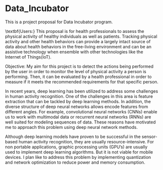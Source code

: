 # Data_Incubator
This is a project proposal for Data Incubator program. 

\textbf{Users:} This proposal is for health professionals to assess the physical activity of healthy individuals as well as patients. Tracking physical activity and other health behaviors can provide a largely intact source of data about health behaviors in the free-living environment and can be an assistive technology when ensemble with other technologies like the Internet of Things(IoT).

Objective: My aim for this project is to detect the actions being performed by the user in order to monitor the level of physical activity a person is performing. Then, it can be evaluated by a health professional in order to measure if it meets the recommended requirements for that specific person. 

In recent years, deep learning has been utilized to address some challenges in human activity recognition. One of the challenges in this area is feature extraction that can be tackled by deep learning methods. In addition, the diverse structure of deep neural networks allows encode features from different angles. For example, convolutional neural networks (CNNs) enable us to work with multimodal data or recurrent neural networks (RNNs) are well suited for modeling sequences of data. These reasons have motivated me to approach this problem using deep neural network methods.  

Although deep learning models have proven to be successful in the sensor-based human activity recognition, they are usually resource-intensive. For non portable applications, graphic processing units (GPU’s) are usually used to implement deep learning algorithms. But it is not viable for mobile devices. I plan like to address this problem by implementing quantization and network optimization to reduce power and memory consumption.
